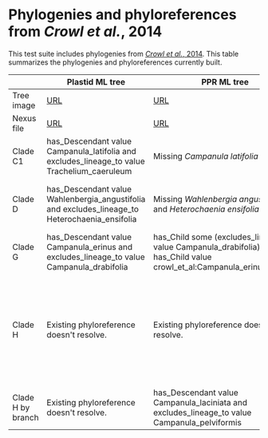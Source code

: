 # Phylogenies and phyloreferences from *Crowl et al.*, 2014

This test suite includes phylogenies from 
[*Crowl et al.*, 2014](http://dx.doi.org/10.1371/journal.pone.0094199).
This table summarizes the phylogenies and phyloreferences 
currently built.

|            | Plastid ML tree | PPR ML tree | Plastid + PPR ML tree |
| ---------- | --------------- | ----------- | --------------------- |
| Tree image | [URL](http://journals.plos.org/plosone/article/figure/image?size=large&id=10.1371/journal.pone.0094199.g001) | [URL](http://journals.plos.org/plosone/article/figure/image?size=large&id=10.1371/journal.pone.0094199.g002) | [URL](http://journals.plos.org/plosone/article/figure/image?size=large&id=10.1371/journal.pone.0094199.g003) |
| Nexus file | [URL](http://journals.plos.org/plosone/article/file?type=supplementary&id=info:doi/10.1371/journal.pone.0094199.s020) | [URL](http://journals.plos.org/plosone/article/file?type=supplementary&id=info:doi/10.1371/journal.pone.0094199.s021) | [URL](http://journals.plos.org/plosone/article/file?type=supplementary&id=info:doi/10.1371/journal.pone.0094199.s022) |
| Clade C1 | has_Descendant value Campanula_latifolia and excludes_lineage_to value Trachelium_caeruleum | Missing *Campanula latifolia* | has_Descendant value Campanula_latifolia and excudes_lineage_to value Trachelium_caeruleum |
| Clade D | has_Descendant value Wahlenbergia_angustifolia and excludes_lineage_to Heterochaenia_ensifolia | Missing *Wahlenbergia angustifolia* and *Heterochaenia ensifolia* | has_Descendant value Wahlenbergia_angustifolia and excludes_lineage_to value Heterochaenia_ensifolia |
| Clade G | has_Descendant value Campanula_erinus and excludes_lineage_to value Campanula_drabifolia | has_Child some (excludes_lineage_of value Campanula_drabifolia) and has_Child value crowl_et_al:Campanula_erinus_AC107 | has_Descendant value Campanula_erinus and excludes_lineage_to value Campanula_drabifolia |
| Clade H | Existing phyloreference doesn't resolve.  | Existing phyloreference doesn't resolve. | has_Child some (has_Descendant value Campanula_laciniata and excludes_lineage_to value Campanula_pelviformis) and has_Child some (has_Descendant value Campanula_pelviformis and excludes_lineage_to value Campanula_laciniata) |
| Clade H by branch | Existing phyloreference doesn't resolve. | has_Descendant value Campanula_laciniata and excludes_lineage_to value Campanula_pelviformis | has_Descendant value Campanula_laciniata and excludes_lineage_to value Campanula_pelviformis |
